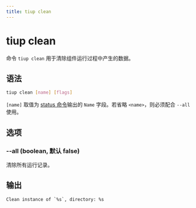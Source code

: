 ```yaml
---
title: tiup clean
---
```


# tiup clean

命令 `tiup clean` 用于清除组件运行过程中产生的数据。

## 语法

```sh
tiup clean [name] [flags]
```

`[name]` 取值为 [status 命令](/tiup/tiup-command-status.md)输出的 `Name` 字段。若省略 `<name>`，则必须配合 `--all` 使用。

## 选项

### --all (boolean, 默认 false)

清除所有运行记录。

## 输出

```
Clean instance of `%s`, directory: %s
```
